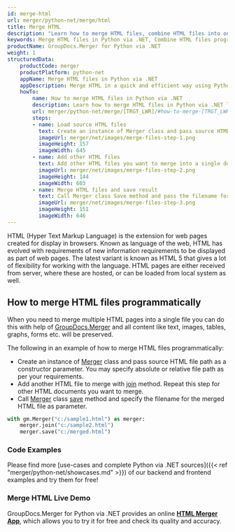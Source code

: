 ```yaml
---
id: merge-html
url: merger/python-net/merge/html
title: Merge HTML
description: "Learn how to merge HTML files, combine HTML files into one file programmatically in Python via .NET language using GroupDocs.Merger for Python via .NET library."
keywords: Merge HTML files in Python via .NET, Combine HTML files programmatically
productName: GroupDocs.Merger for Python via .NET
weight: 1
structuredData:
    productCode: merger
    productPlatform: python-net
    appName: Merge HTML files in Python via .NET
    appDescription: Merge HTML in a quick and efficient way using Python via .NET language and GroupDocs.Merger for Python via .NET API, without the use of any third-party software like Microsoft or Open Office.
    howTo:
        name: How to merge HTML files in Python via .NET 
        description: Learn how to merge HTML files in Python via .NET language and GroupDocs.Merger for Python via .NET API, without the use of any third-party software like Microsoft or Open Office.
        url: merger/python-net/merge/[TRGT_LWR]/#how-to-merge-[TRGT_LWR]-files-in-python-net
        steps:
        - name: Load source HTML files 
          text: Create an instance of Merger class and pass source HTML file path as a constructor parameter. You may specify absolute or relative file path as per your requirements. 
          imageUrl: merger/net/images/merge-files-step-1.png
          imageHeight: 157
          imageWidth: 645
        - name: Add other HTML files
          text: Add other HTML files you want to merge into a single document with Join method of Merger class.
          imageUrl: merger/net/images/merge-files-step-2.png
          imageHeight: 144
          imageWidth: 603
        - name: Merge HTML files and save result 
          text: Call Merger class Save method and pass the filename for the resultant HTML file as parameter.
          imageUrl: merger/net/images/merge-files-step-3.png
          imageHeight: 151
          imageWidth: 646
---
```


HTML (Hyper Text Markup Language) is the extension for web pages created for display in browsers. Known as language of the web, HTML has evolved with requirements of new information requirements to be displayed as part of web pages. The latest variant is known as HTML 5 that gives a lot of flexibility for working with the language. HTML pages are either received from server, where these are hosted, or can be loaded from local system as well.

## How to merge HTML files programmatically

When you need to merge multiple HTML pages into a single file you can do this  with help of [GroupDocs.Merger](https://products.groupdocs.com/merger/python-net) and all content like text, images, tables, graphs, forms etc. will be preserved.

The following in an example of how to merge HTML files programmatically:

* Create an instance of [Merger](https://reference.groupdocs.com/merger/net/groupdocs.merger/Merger) class and pass source HTML file path as a constructor parameter. You may specify absolute or relative file path as per your requirements.
* Add another HTML file to merge with [join](https://reference.groupdocs.com/merger/net/groupdocs.merger/merger/join/#join) method. Repeat this step for other HTML documents you want to merge.
* Call [Merger](https://reference.groupdocs.com/merger/net/groupdocs.merger/Merger) class [save](https://reference.groupdocs.com/merger/net/groupdocs.merger/merger/save) method and specify the filename for the merged HTML file as parameter.

```python
with gm.Merger("c:/sample1.html") as merger:
    merger.join("c:/sample2.html")
    merger.save("c:/merged.html")
```

### Code Examples

Please find more [use-cases and complete Python via .NET sources]({{< ref "merger/python-net/showcases.md" >}}) of our backend and frontend examples and try them for free!

### Merge HTML Live Demo

GroupDocs.Merger for Python via .NET provides an online [**HTML Merger App**](https://products.groupdocs.app/merger/html), which allows you to try it for free and check its quality and accuracy.
